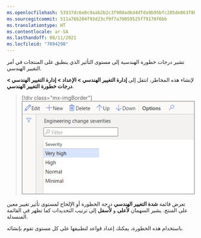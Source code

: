 ```yaml
---
ms.openlocfilehash: 53937dc6e0c9aab2b2c3f900ad6d4dfda9b95bfc205de863f80ce08bd4c94b04
ms.sourcegitcommit: 511a76b204f93d23cf9f7a70059525f79170f6bb
ms.translationtype: HT
ms.contentlocale: ar-SA
ms.lasthandoff: 08/11/2021
ms.locfileid: "7094298"
---
```

تشير درجات خطورة الهندسية إلى مستوى التأثير الذي ينطبق على المنتجات في أمر التغيير الهندسي.

لإنشاء هذه المخاطر، انتقل إلى **إدارة التغيير الهندسي > الإعداد > إدارة التغيير الهندسي > درجات خطورة التغيير الهندسي**.

> [!div class="mx-imgBorder"]
> [![لقطة شاشة لصفحة شدة التغيير الهندسي. تكون خيارات الخطورة عالية جداً وعالية وعاديّة ومحدودة.](../media/engineering-change-severities.png)](../media/engineering-change-severities.png#lightbox)

تعرض قائمة **شدة التغيير الهندسي** درجة الخطورة أو الإلحاح لمستوى تأثير تغيير معين على المنتج. يشير السهمان **لأعلى** و **لأسفل** إلى ترتيب التحديدات كما تظهر في القائمة المنسدلة.

باستخدام هذه الخطورة، يمكنك إعداد قواعد لتطبيقها على كل مستوى تقوم بإنشائه.
